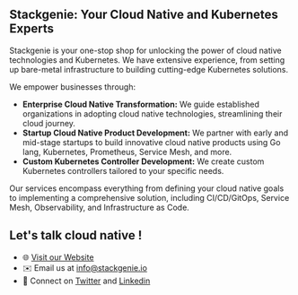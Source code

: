 ## Stackgenie: Your Cloud Native and Kubernetes Experts

Stackgenie is your one-stop shop for unlocking the power of cloud native technologies and Kubernetes. We have extensive experience, from setting up bare-metal infrastructure to building cutting-edge Kubernetes solutions. 

We empower businesses through:

* **Enterprise Cloud Native Transformation:** We guide established organizations in adopting cloud native technologies, streamlining their cloud journey.
* **Startup Cloud Native Product Development:** We partner with early and mid-stage startups to build innovative cloud native products using Go lang, Kubernetes, Prometheus, Service Mesh, and more.
* **Custom Kubernetes Controller Development:** We create custom Kubernetes controllers tailored to your specific needs.

Our services encompass everything from defining your cloud native goals to implementing a comprehensive solution, including CI/CD/GitOps, Service Mesh, Observability, and Infrastructure as Code.


## Let's talk cloud native !

- 🌐 [Visit our Website](https://www.stackgenie.io)
- ✉️ Email us at info@stackgenie.io
- 📱 Connect on [Twitter](https://twitter.com/stackgenie_io) and [Linkedin](https://www.linkedin.com/company/stackgenie/)